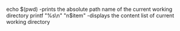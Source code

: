 echo $(pwd) -prints the absolute path name of the current working directory
printf "%s\n" "n$item" -displays the content list of current working directory

